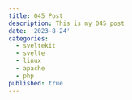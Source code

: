```yaml
---
title: 045 Post
description: This is my 045 post
date: '2023-8-24'
categories:
  - sveltekit
  - svelte
  - linux
  - apache
  - php
published: true
---
```


